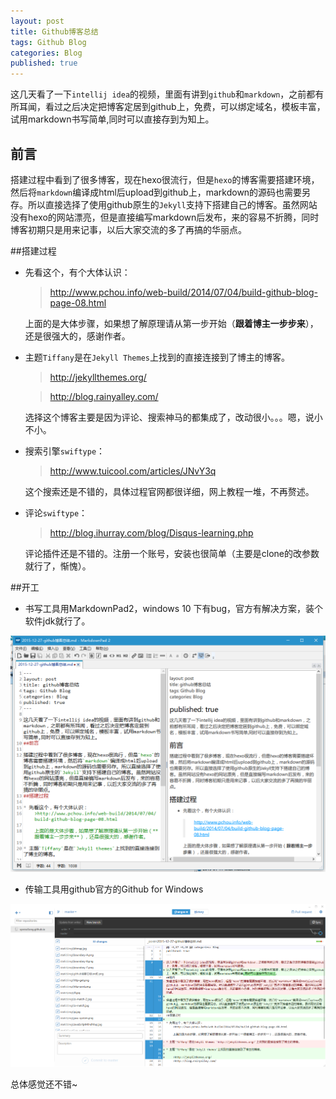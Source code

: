 ```yaml
---
layout: post
title: Github博客总结
tags: Github Blog
categories: Blog
published: true
---
```


这几天看了一下`intellij idea`的视频，里面有讲到`github`和`markdown`，之前都有所耳闻，看过之后决定把博客定居到github上，免费，可以绑定域名，模板丰富，试用markdown书写简单,同时可以直接存到为知上。

## 前言 ##

搭建过程中看到了很多博客，现在hexo很流行，但是`hexo`的博客需要搭建环境，然后将`markdown`编译成html后upload到github上，markdown的源码也需要另存。所以直接选择了使用github原生的`Jekyll`支持下搭建自己的博客。虽然网站没有hexo的网站漂亮，但是直接编写markdown后发布，来的容易不折腾，同时博客初期只是用来记事，以后大家交流的多了再搞的华丽点。

##搭建过程

* 先看这个，有个大体认识：
	>http://www.pchou.info/web-build/2014/07/04/build-github-blog-page-08.html

	上面的是大体步骤，如果想了解原理请从第一步开始（**跟着博主一步步来**），还是很强大的，感谢作者。

* 主题`Tiffany`是在`Jekyll Themes`上找到的直接连接到了博主的博客。

	>http://jekyllthemes.org/

	>http://blog.rainyalley.com/

	选择这个博客主要是因为评论、搜索神马的都集成了，改动很小。。。嗯，说小不小。

* 搜索引擎`swiftype`：

	>http://www.tuicool.com/articles/JNvY3q

	这个搜索还是不错的，具体过程官网都很详细，网上教程一堆，不再赘述。

* 评论`swiftype`：
	>http://blog.ihurray.com/blog/Disqus-learning.php

	评论插件还是不错的。注册一个账号，安装也很简单（主要是clone的改参数就行了，惭愧）。

##开工

* 书写工具用MarkdownPad2，windows 10 下有bug，官方有解决方案，装个软件jdk就行了。

![MarkdownPad2](/static/img/github博客总结/md2.png "MarkdownPad2")

* 传输工具用github官方的Github for Windows

![Github for Windows](/static/img/github博客总结/gitwindows.png "Github for Windows")

总体感觉还不错~